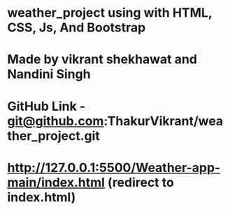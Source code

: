 # weather_project using with HTML, CSS, Js, And Bootstrap
# Made by vikrant shekhawat and Nandini Singh
# GitHub Link - git@github.com:ThakurVikrant/weather_project.git
# http://127.0.0.1:5500/Weather-app-main/index.html (redirect to index.html)

